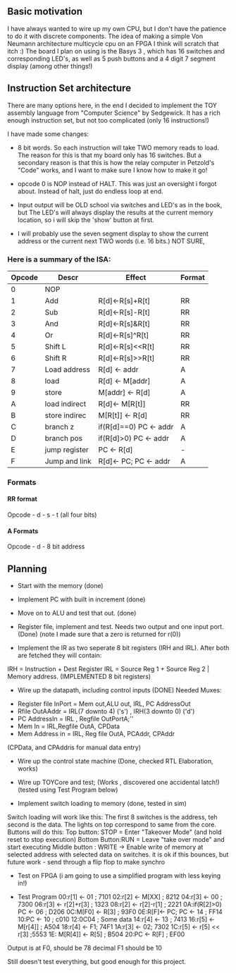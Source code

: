 ## Basic motivation

I have always wanted to wire up my own CPU, but I don't have the patience to do it with discrete components. The idea of making a simple Von Neumann architecture multicycle cpu on an FPGA I think will scratch that itch :)   The board I plan on using is the Basys 3 , which has 16 switches and corresponding LED's, as well as 5 push buttons and a 4 digit 7 segment display (among other things!)


## Instruction Set architecture

There are many options here, in the end I decided to implement the TOY assembly language from "Computer Science" by Sedgewick. It has a rich enough instruction set, but not too complicated (only 16 instructions!)

I have made some changes:

* 8 bit words.  So each instruction will take TWO memory reads to load.  The reason for this is that my board only has 16 switches. But a secondary reason is that this is how the relay computer in Petzold's "Code" works, and I want to make sure I know how to make it go!


* opcode 0 is NOP instead of HALT.  This was just an oversight i forgot about.   Instead of halt, just do endless loop at end.

* Input output will be OLD school via switches and LED's as in the book, but The LED's will always display the results at the current memory location, so i will skip the 'show' button at first.

* I will probably use the seven segment display to show the current address or the current next TWO words (i.e. 16 bits.) NOT SURE,

### Here is a summary of the ISA:

|Opcode  |  Descr       |   Effect               |  Format |
|--------|--------------|------------------------|---------|
|0       | NOP          |                        |         |
|1       | Add          |R[d]<-R[s]+R[t]         | RR      |
|2       | Sub          |R[d]<-R[s]-R[t]         | RR      |
|3       | And          |R[d]<-R[s]&R[t]         | RR      |
|4       | Or           |R[d]<-R[s]^R[t]         | RR      |
|5       | Shift L      |R[d]<-R[s]<<R[t]        | RR      |
|6       | Shift R      |R[d]<-R[s]>>R[t]        | RR      |
|7       | Load address | R[d] <- addr           | A       |
|8       | load         | R[d] <- M[addr]        | A       |
|9       | store        | M[addr] <- R[d]        | A       |
|A       | load indirect| R[d]<- M[R[t]]         | RR      |
|B       | store indirec| M[R[t]] <- R[d]        | RR      |
|C       | branch z     | if(R[d]==0) PC <- addr | A       |
|D       | branch pos   | if(R[d]>0) PC <- addr  | A       |
|E       | jump register| PC <- R[d]             | -       |
|F       | Jump and link| R[d]<- PC; PC <- addr  | A       |

### Formats

#### RR format
Opcode  -  d  -  s - t (all four bits)

#### A Formats
Opcode  - d  -  8 bit address



## Planning

* Start with the memory (done)

* Implement PC with built in increment (done)

* Move on to ALU and test that out. (done)

* Register file, implement and test. Needs two output and one input port.  (Done)
 (note I made sure that a zero is returned for r(0))

* Implement the IR as two seperate 8 bit registers (IRH and IRL).   After both are fetched they will contain:

IRH = Instruction + Dest Register
IRL = Source Reg 1 + Source Reg 2   |  Memory address.
(IMPLEMENTED 8 bit registers)


* Wire up the datapath, including control inputs (DONE)
Needed Muxes:
- Register file InPort = Mem out,ALU out, IRL, PC AddressOut
- Rfile OutAAddr = IRL(7 downto 4) ('s') , IRH(3 downto 0) ('d')
- PC AddressIn  = IRL , Regfile OutPortA;''
- Mem In = IRL,Regfile OutA, CPData
- Mem Address in = IRL, Reg file OutA, PCAddr, CPAddr

(CPData, and CPAddris for manual data entry)

* Wire up the control state machine (Done, checked RTL Elaboration, works)

* Wire up TOYCore and test; (Works , discovered one accidental latch!)
    (tested using Test Program below)


* Implement switch loading to memory (done, tested in sim)

Switch loading will work like this:  The first 8 switches is the address, teh second is the data.  The lights on top correspond to same from the core.
Buttons will do this:
Top button: STOP = Enter "Takeover Mode"  (and hold reset to stop execution)
Bottom Button:RUN =  Leave "take over mode" and start executing
Middle button : WRITE -> Enable write of memory at selected address  with selected data on switches. it is ok if this bounces, but future work - send through a flip flop to make synchro

* Test on FPGA  (i am going to use a simplified program with less keying in!)

* Test Program
00:r[1] <- 01   ; 7101
02:r[2] <- M[XX] ; 8212
04:r[3] <- 00  ; 7300
06:r[3] <- r[2]+r[3] ; 1323
08:r[2] <- r[2]-r[1] ; 2221
0A:if(R[2]>0) PC <- 06 ; D206
0C:M[F0] <- R[3] ; 93F0
0E:R[F]<- PC; PC <- 14 ; FF14
10:PC <- 10  ; c010
12:0C04   ; Some data
14:r[4] <- 13 ; 7413
16:r[5] <- M[r[4]] ; A504
18:r[4] <- F1;  74F1
1A:r[3] <- 02; 7302
1C:r[5] <- r[5] << r[3] ;5553
1E: M[R[4]] <- R[5]    ; B504
20:PC <- R[F]  ; EF00

Output is at F0, should be 78 decimal
F1 should be 10

Still doesn't test everything, but good enough for this project.
